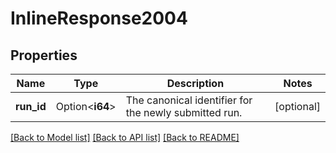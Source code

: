 # InlineResponse2004

## Properties

Name | Type | Description | Notes
------------ | ------------- | ------------- | -------------
**run_id** | Option<**i64**> | The canonical identifier for the newly submitted run. | [optional]

[[Back to Model list]](../README.md#documentation-for-models) [[Back to API list]](../README.md#documentation-for-api-endpoints) [[Back to README]](../README.md)


